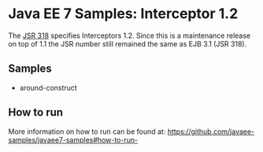 # Java EE 7 Samples: Interceptor 1.2 #

The [JSR 318](https://jcp.org/en/jsr/detail?id=318) specifies Interceptors 1.2. Since this is a maintenance release on top of 1.1 the JSR number still remained the same as EJB 3.1 (JSR 318). 

## Samples ##

 - around-construct

## How to run

More information on how to run can be found at: <https://github.com/javaee-samples/javaee7-samples#how-to-run->


